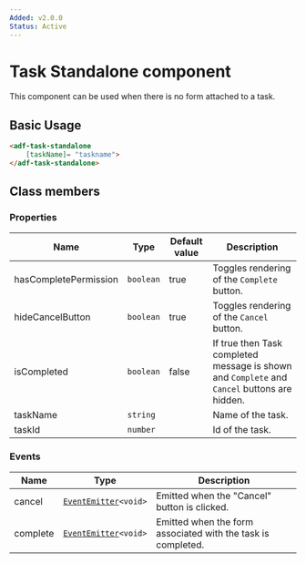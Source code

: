 ```yaml
---
Added: v2.0.0
Status: Active
---
```


# Task Standalone component

This component can be used when there is no form attached to a task.

## Basic Usage

```html
<adf-task-standalone
    [taskName]= "taskname">
</adf-task-standalone>
```

## Class members

### Properties

| Name | Type | Default value | Description |
| -- | -- | -- | -- |
| hasCompletePermission | `boolean` | true | Toggles rendering of the `Complete` button. |
| hideCancelButton | `boolean` | true | Toggles rendering of the `Cancel` button. |
| isCompleted | `boolean` | false | If true then Task completed message is shown and `Complete` and `Cancel` buttons are hidden. |
| taskName | `string` |  | Name of the task. |
| taskId | `number` |  | Id of the task. |

### Events

| Name | Type | Description |
| -- | -- | -- |
| cancel | [`EventEmitter`](https://angular.io/api/core/EventEmitter)`<void>` | Emitted when the "Cancel" button is clicked. |
| complete | [`EventEmitter`](https://angular.io/api/core/EventEmitter)`<void>` | Emitted when the form associated with the task is completed. |
